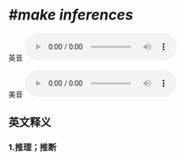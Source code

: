 # ***\#make inferences*** 
英音
<audio src="./media/make inferences1_AAC.aac" controls="controls"></audio>

美音
<audio src="./media/make inferences2_AAC.aac" controls="controls"></audio>



  

英文释义
---
### 1.**推理；推断**  


